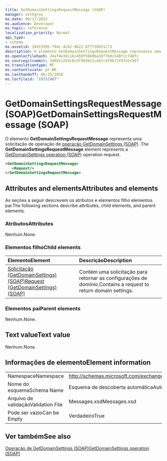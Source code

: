 ```yaml
---
title: GetDomainSettingsRequestMessage (SOAP)
manager: sethgros
ms.date: 09/17/2015
ms.audience: Developer
ms.topic: reference
localization_priority: Normal
api_type:
- schema
ms.assetid: 34913595-794c-4c62-9622-877f30931c73
description: O elemento GetDomainSettingsRequestMessage representa uma solicitação de operação GetDomainSettings operação (SOAP).
ms.openlocfilehash: 24af4e3dc18c459f5669ba18f7b8c548fcc748fc
ms.sourcegitcommit: 34041125dc8c5f993b21cebfc4f8b72f0fd2cb6f
ms.translationtype: MT
ms.contentlocale: pt-BR
ms.lasthandoff: 06/25/2018
ms.locfileid: "19752487"
---
```

# <a name="getdomainsettingsrequestmessage-soap"></a><span data-ttu-id="c9f4d-103">GetDomainSettingsRequestMessage (SOAP)</span><span class="sxs-lookup"><span data-stu-id="c9f4d-103">GetDomainSettingsRequestMessage (SOAP)</span></span>

<span data-ttu-id="c9f4d-104">O elemento **GetDomainSettingsRequestMessage** representa uma solicitação de operação de [operação GetDomainSettings (SOAP)](getdomainsettings-operation-soap.md) .</span><span class="sxs-lookup"><span data-stu-id="c9f4d-104">The **GetDomainSettingsRequestMessage** element represents a [GetDomainSettings operation (SOAP)](getdomainsettings-operation-soap.md) operation request.</span></span> 
  
```XML
<GetDomainSettingsRequestMessage>
   <Request/>
</GetDomainSettingsRequestMessage>
```

## <a name="attributes-and-elements"></a><span data-ttu-id="c9f4d-105">Attributes and elements</span><span class="sxs-lookup"><span data-stu-id="c9f4d-105">Attributes and elements</span></span>

<span data-ttu-id="c9f4d-106">As seções a seguir descrevem os atributos e elementos filho elementos pai.</span><span class="sxs-lookup"><span data-stu-id="c9f4d-106">The following sections describe attributes, child elements, and parent elements.</span></span>
  
### <a name="attributes"></a><span data-ttu-id="c9f4d-107">Atributos</span><span class="sxs-lookup"><span data-stu-id="c9f4d-107">Attributes</span></span>

<span data-ttu-id="c9f4d-108">Nenhum.</span><span class="sxs-lookup"><span data-stu-id="c9f4d-108">None.</span></span>
  
### <a name="child-elements"></a><span data-ttu-id="c9f4d-109">Elementos filho</span><span class="sxs-lookup"><span data-stu-id="c9f4d-109">Child elements</span></span>

|<span data-ttu-id="c9f4d-110">**Elemento**</span><span class="sxs-lookup"><span data-stu-id="c9f4d-110">**Element**</span></span>|<span data-ttu-id="c9f4d-111">**Descrição**</span><span class="sxs-lookup"><span data-stu-id="c9f4d-111">**Description**</span></span>|
|:-----|:-----|
|[<span data-ttu-id="c9f4d-112">Solicitação (GetDomainSettings) (SOAP)</span><span class="sxs-lookup"><span data-stu-id="c9f4d-112">Request (GetDomainSettings) (SOAP)</span></span>](request-getdomainsettingssoap.md) <br/> |<span data-ttu-id="c9f4d-113">Contém uma solicitação para retornar as configurações de domínio.</span><span class="sxs-lookup"><span data-stu-id="c9f4d-113">Contains a request to return domain settings.</span></span>  <br/> |
   
### <a name="parent-elements"></a><span data-ttu-id="c9f4d-114">Elementos pai</span><span class="sxs-lookup"><span data-stu-id="c9f4d-114">Parent elements</span></span>

<span data-ttu-id="c9f4d-115">Nenhum.</span><span class="sxs-lookup"><span data-stu-id="c9f4d-115">None.</span></span>
  
## <a name="text-value"></a><span data-ttu-id="c9f4d-116">Text value</span><span class="sxs-lookup"><span data-stu-id="c9f4d-116">Text value</span></span>

<span data-ttu-id="c9f4d-117">Nenhum.</span><span class="sxs-lookup"><span data-stu-id="c9f4d-117">None.</span></span>
  
## <a name="element-information"></a><span data-ttu-id="c9f4d-118">Informações de elemento</span><span class="sxs-lookup"><span data-stu-id="c9f4d-118">Element information</span></span>

|||
|:-----|:-----|
|<span data-ttu-id="c9f4d-119">Namespace</span><span class="sxs-lookup"><span data-stu-id="c9f4d-119">Namespace</span></span>  <br/> |http://schemas.microsoft.com/exchange/2010/Autodiscover  <br/> |
|<span data-ttu-id="c9f4d-120">Nome do esquema</span><span class="sxs-lookup"><span data-stu-id="c9f4d-120">Schema Name</span></span>  <br/> |<span data-ttu-id="c9f4d-121">Esquema de descoberta automática</span><span class="sxs-lookup"><span data-stu-id="c9f4d-121">Autodiscover schema</span></span>  <br/> |
|<span data-ttu-id="c9f4d-122">Arquivo de validação</span><span class="sxs-lookup"><span data-stu-id="c9f4d-122">Validation File</span></span>  <br/> |<span data-ttu-id="c9f4d-123">Messages.xsd</span><span class="sxs-lookup"><span data-stu-id="c9f4d-123">Messages.xsd</span></span>  <br/> |
|<span data-ttu-id="c9f4d-124">Pode ser vazio</span><span class="sxs-lookup"><span data-stu-id="c9f4d-124">Can be Empty</span></span>  <br/> |<span data-ttu-id="c9f4d-125">Verdadeiro</span><span class="sxs-lookup"><span data-stu-id="c9f4d-125">True</span></span>  <br/> |
   
## <a name="see-also"></a><span data-ttu-id="c9f4d-126">Ver também</span><span class="sxs-lookup"><span data-stu-id="c9f4d-126">See also</span></span>



[<span data-ttu-id="c9f4d-127">Operação de GetDomainSettings (SOAP)</span><span class="sxs-lookup"><span data-stu-id="c9f4d-127">GetDomainSettings operation (SOAP)</span></span>](getdomainsettings-operation-soap.md)

